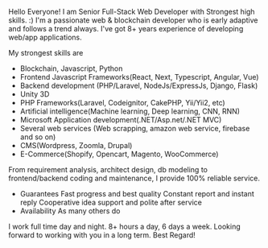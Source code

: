 Hello Everyone!
I am Senior Full-Stack Web Developer with Strongest high skills. :)
I'm a passionate web & blockchain developer who is early adaptive and follows a trend always.
I've got 8+ years experience of developing web/app applications.

My strongest skills are
- Blockchain, Javascript, Python
- Frontend Javascript Frameworks(React, Next, Typescript, Angular, Vue)
- Backend development (PHP/Laravel, NodeJs/ExpressJs, Django, Flask)
- Unity 3D
- PHP Frameworks(Laravel, Codeignitor, CakePHP, Yii/Yii2, etc)
- Artificial intelligence(Machine learning, Deep learning, CNN, RNN)
- Microsoft Application development(.NET/Asp.net/.NET MVC)
- Several web services (Web scrapping, amazon web service, firebase and so on)
- CMS(Wordpress, Zoomla, Drupal)
- E-Commerce(Shopify, Opencart, Magento, WooCommerce)

From requirement analysis, architect design, db modeling to frontend/backend coding and maintenance, I provide 100% reliable service.
- Guarantees Fast progress and best quality Constant report and instant reply Cooperative idea support and polite after service
- Availability As many others do

I work full time day and night. 8+ hours a day, 6 days a week.
Looking forward to working with you in a long term.
Best Regard!

